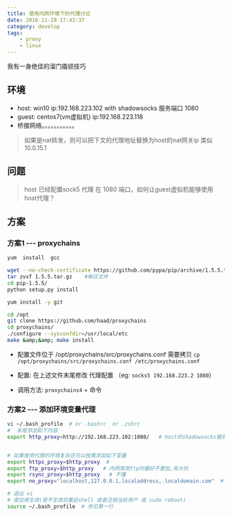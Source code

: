 ```yaml
---
title: 使用内网环境下的代理讨论
date: 2016-11-28 17:43:37
category: develop
tags:
    - proxy
    - linux
---
```

我有一身绝佳的溜门撬锁技巧
<!--more-->
## 环境

 * host: win10  ip:192.168.223.102  with shadowsocks 服务端口 1080
 * guest: centos7(vm虚拟机)  ip:192.168.223.118
 * 桥接网络。。。。。。。。。。。
 > 如果是nat转发，则可以把下文的代理地址替换为host的nat网关ip 类似 10.0.15.1

## 问题
> host 已经配置sock5 代理 在 1080 端口，如何让guest虚拟机能够使用host代理？


## 方案

### 方案1 --- proxychains

```bash
yum  install  gcc

wget --no-check-certificate https://github.com/pypa/pip/archive/1.5.5.tar.gz
tar zvxf 1.5.5.tar.gz    #解压文件
cd pip-1.5.5/
python setup.py install

yum install -y git

cd /opt
git clone https://github.com/haad/proxychains
cd proxychains/
./configure --sysconfdir=/usr/local/etc
make &amp;&amp; make install
```
- 配置文件位于 /opt/proxychains/src/proxychains.conf 需要拷贝
`cp /opt/proxychains/src/proxychains.conf /etc/proxychains.conf`

* 配置: 在上述文件末尾修改 代理配置 （eg: `socks5 192.168.223.2 1080`）


* 调用方法: `proxychains4` + 命令


### 方案2 --- 添加环境变量代理

```bash
vi ~/.bash_profile  # or .bashrc  or .zshrc
#  末尾添加如下内容
export http_proxy=http://192.168.223.102:1080/   # host的shadowsocks服务支持http


# 如果使用代理的环境复杂还可以按需添加如下变量
export https_proxy=$http_proxy  #
export ftp_proxy=$http_proxy   # 内网常用ftp时最好不要加,有大坑
export rsync_proxy=$http_proxy   # 不懂
export no_proxy="localhost,127.0.0.1,localaddress,.localdomain.com"  # 不需要代理的东东

# 退出 vi
# 使应用生效(若不生效则重启shell 或者注销当前用户 或 sudo reboot)
source ~/.bash_profile  # 参见第一行
```
